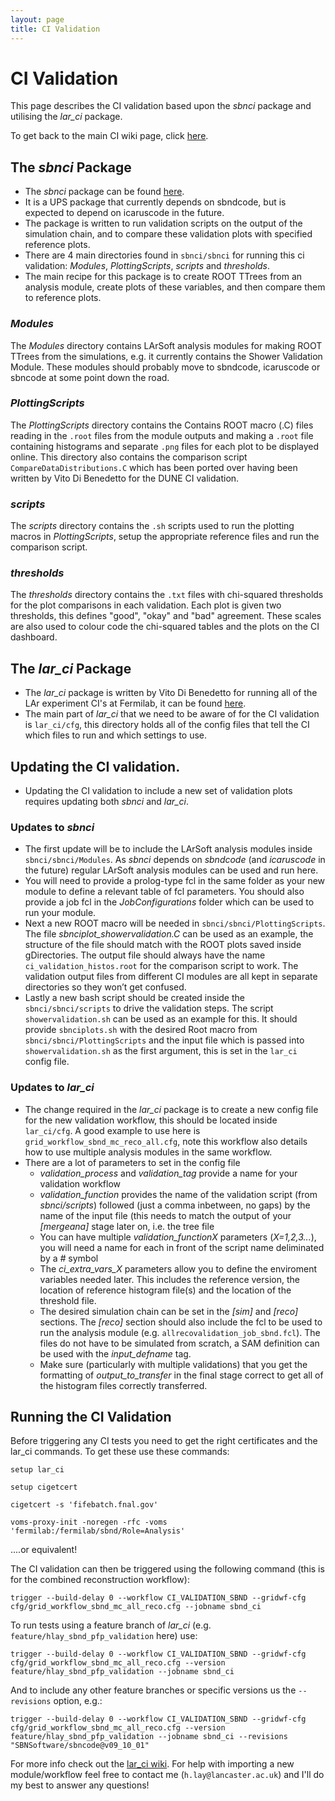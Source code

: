 ```yaml
---
layout: page
title: CI Validation
---
```


# CI Validation

This page describes the CI validation based upon the *sbnci* package and utilising the *lar_ci* package.   

To get back to the main CI wiki page, click [here](Continuous_integration.html).


## The *sbnci* Package
- The *sbnci* package can be found [here](https://github.com/SBNSoftware/sbnci).
- It is a UPS package that currently depends on sbndcode, but is expected to depend on icaruscode in the future.
- The package is written to run validation scripts on the output of the simulation chain, and to compare these validation plots with specified reference plots.
- There are 4 main directories found in `sbnci/sbnci` for running this ci validation: *Modules*, *PlottingScripts*, *scripts* and *thresholds*.
- The main recipe for this package is to create ROOT TTrees from an analysis module, create plots of these variables, and then compare them to reference plots.

### *Modules*
The *Modules* directory contains LArSoft analysis modules for making ROOT TTrees from the simulations, e.g. it currently contains the Shower Validation Module. 
These modules should probably move to sbndcode, icaruscode or sbncode at some point down the road. 

### *PlottingScripts*
The *PlottingScripts* directory contains the Contains ROOT macro (.C) files reading in the `.root` files from the module outputs and making a `.root` file 
containing histograms and separate `.png` files for each plot to be displayed online. This directory also contains the comparison script 
`CompareDataDistributions.C` which has been ported over having been written by Vito Di Benedetto for the DUNE CI validation. 

### *scripts*
The *scripts* directory contains the `.sh` scripts used to run the plotting macros in *PlottingScripts*, setup the appropriate reference files 
and run the comparison script.

### *thresholds*
The *thresholds* directory contains the `.txt` files with chi-squared thresholds for the plot comparisons in each validation. Each plot is given two thresholds, this defines "good", "okay" and "bad" agreement. These scales are also used to colour code the chi-squared tables and the plots on the CI dashboard.


## The *lar_ci* Package
- The *lar_ci* package is written by Vito Di Benedetto for running all of the LAr experiment CI's at Fermilab, 
it can be found [here](https://cdcvs.fnal.gov/redmine/projects/lar_ci/).
- The main part of *lar_ci* that we need to be aware of for the CI validation is `lar_ci/cfg`, this directory holds all of the config files that tell the CI 
which files to run and which settings to use.


## Updating the CI validation.

- Updating the CI validation to include a new set of validation plots requires updating both *sbnci* and *lar_ci*. 

### Updates to *sbnci*

- The first update will be to include the LArSoft analysis modules inside `sbnci/sbnci/Modules`. As *sbnci* depends on *sbndcode* (and *icaruscode* in the future)
regular LArSoft analysis modules can be used and run here.
- You will need to provide a prolog-type fcl in the same folder as your new module to define a relevant table of fcl parameters. You should also provide a job fcl in the *JobConfigurations* folder which can be used to run your module.
- Next a new ROOT macro will be needed in `sbnci/sbnci/PlottingScripts`. The file *sbnciplot_showervalidation.C* can be used as an example, the structure of the 
file should match with the ROOT plots saved inside gDirectories. The output file should always have the name `ci_validation_histos.root` for the comparison 
script to work.  The validation output files from different CI modules are all kept in separate directories so they won’t get confused.
- Lastly a new bash script should be created inside the `sbnci/sbnci/scripts` to drive the validation steps. The script `showervalidation.sh` can be used as
an example for this. It should provide `sbnciplots.sh` with the desired Root macro from `sbnci/sbnci/PlottingScripts` and the input file which is passed into `showervalidation.sh` as the first argument, this is set in the `lar_ci` config file.

### Updates to *lar_ci*

- The change required in the *lar_ci* package is to create a new config file for the new validation workflow, this should be located inside `lar_ci/cfg`. 
A good example to use here is `grid_workflow_sbnd_mc_reco_all.cfg`, note this workflow also details how to use multiple analysis modules in the same workflow. 
- There are a lot of parameters to set in the config file
   - *validation_process* and *validation_tag* provide a name for your validation workflow
   - *validation_function* provides the name of the validation script (from *sbnci/scripts*) followed (just a comma inbetween, no gaps) by the name of the input file (this needs to match the output of your *[mergeana]* stage later on, i.e. the tree file
   - You can have multiple *validation_functionX* parameters (*X=1,2,3...*), you will need a name for each in front of the script name deliminated by a *#* symbol
   - The *ci_extra_vars_X* parameters allow you to define the enviroment variables needed later. This includes the reference version, the location of reference histogram file(s) and the location of the threshold file.
   - The desired simulation chain can be set in the *[sim]* and *[reco]* sections. The *[reco]* section should also include the fcl to be used to run the analysis module (e.g. `allrecovalidation_job_sbnd.fcl`). The files do not have to be simulated from scratch, a SAM definition can be used with the *input_defname* tag.
   - Make sure (particularly with multiple validations) that you get the formatting of *output_to_transfer* in the final stage correct to get all of the histogram files correctly transferred.

## Running the CI Validation

Before triggering any CI tests you need to get the right certificates and the lar_ci commands. To get these use these commands:

`setup lar_ci`
 
`setup cigetcert`
 
`cigetcert -s 'fifebatch.fnal.gov'`
 
`voms-proxy-init -noregen -rfc -voms 'fermilab:/fermilab/sbnd/Role=Analysis'`
 
 ....or equivalent!
  
The CI validation can then be triggered using the following command (this is for the combined reconstruction workflow):

`trigger --build-delay 0 --workflow CI_VALIDATION_SBND --gridwf-cfg cfg/grid_workflow_sbnd_mc_all_reco.cfg --jobname sbnd_ci`

To run tests using a feature branch of *lar_ci* (e.g. `feature/hlay_sbnd_pfp_validation` here) use:

`trigger --build-delay 0 --workflow CI_VALIDATION_SBND --gridwf-cfg cfg/grid_workflow_sbnd_mc_all_reco.cfg --version feature/hlay_sbnd_pfp_validation --jobname sbnd_ci`

And to include any other feature branches or specific versions us the `--revisions` option, e.g.:

`trigger --build-delay 0 --workflow CI_VALIDATION_SBND --gridwf-cfg cfg/grid_workflow_sbnd_mc_all_reco.cfg --version feature/hlay_sbnd_pfp_validation --jobname sbnd_ci --revisions "SBNSoftware/sbncode@v09_10_01"`

For more info check out the [lar_ci wiki](https://cdcvs.fnal.gov/redmine/projects/lar_ci/wiki).
For help with importing a new module/workflow feel free to contact me (`h.lay@lancaster.ac.uk`) and I'll do my best to answer any questions!
